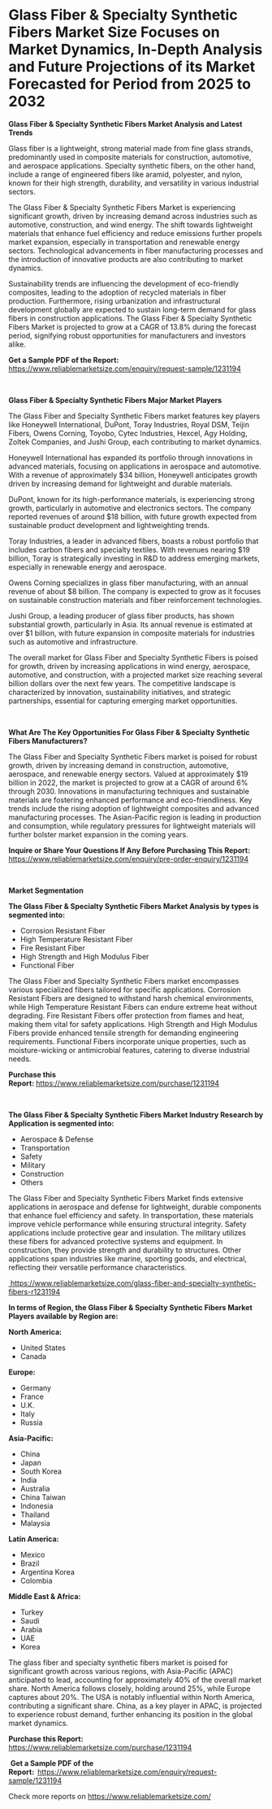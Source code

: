 <p><h1>Glass Fiber & Specialty Synthetic Fibers Market Size Focuses on Market Dynamics, In-Depth Analysis and Future Projections of its Market Forecasted for Period from 2025 to 2032</h1></p><p><strong>Glass Fiber & Specialty Synthetic Fibers Market Analysis and Latest Trends</strong></p>
<p><p>Glass fiber is a lightweight, strong material made from fine glass strands, predominantly used in composite materials for construction, automotive, and aerospace applications. Specialty synthetic fibers, on the other hand, include a range of engineered fibers like aramid, polyester, and nylon, known for their high strength, durability, and versatility in various industrial sectors.</p><p>The Glass Fiber & Specialty Synthetic Fibers Market is experiencing significant growth, driven by increasing demand across industries such as automotive, construction, and wind energy. The shift towards lightweight materials that enhance fuel efficiency and reduce emissions further propels market expansion, especially in transportation and renewable energy sectors. Technological advancements in fiber manufacturing processes and the introduction of innovative products are also contributing to market dynamics.</p><p>Sustainability trends are influencing the development of eco-friendly composites, leading to the adoption of recycled materials in fiber production. Furthermore, rising urbanization and infrastructural development globally are expected to sustain long-term demand for glass fibers in construction applications. The Glass Fiber & Specialty Synthetic Fibers Market is projected to grow at a CAGR of 13.8% during the forecast period, signifying robust opportunities for manufacturers and investors alike.</p></p>
<p><strong>Get a Sample PDF of the Report:&nbsp;</strong> <a href="https://www.reliablemarketsize.com/enquiry/request-sample/1231194?utm_campaign=3511&utm_medium=2&utm_source=Github&utm_content=ia&utm_term=03042025&utm_id=glass-fiber-specialty-synthetic-fibers">https://www.reliablemarketsize.com/enquiry/request-sample/1231194</a></p>
<p>&nbsp;</p>
<p><strong>Glass Fiber & Specialty Synthetic Fibers Major Market Players</strong></p>
<p><p>The Glass Fiber and Specialty Synthetic Fibers market features key players like Honeywell International, DuPont, Toray Industries, Royal DSM, Teijin Fibers, Owens Corning, Toyobo, Cytec Industries, Hexcel, Agy Holding, Zoltek Companies, and Jushi Group, each contributing to market dynamics.</p><p>Honeywell International has expanded its portfolio through innovations in advanced materials, focusing on applications in aerospace and automotive. With a revenue of approximately $34 billion, Honeywell anticipates growth driven by increasing demand for lightweight and durable materials.</p><p>DuPont, known for its high-performance materials, is experiencing strong growth, particularly in automotive and electronics sectors. The company reported revenues of around $18 billion, with future growth expected from sustainable product development and lightweighting trends.</p><p>Toray Industries, a leader in advanced fibers, boasts a robust portfolio that includes carbon fibers and specialty textiles. With revenues nearing $19 billion, Toray is strategically investing in R&D to address emerging markets, especially in renewable energy and aerospace.</p><p>Owens Corning specializes in glass fiber manufacturing, with an annual revenue of about $8 billion. The company is expected to grow as it focuses on sustainable construction materials and fiber reinforcement technologies.</p><p>Jushi Group, a leading producer of glass fiber products, has shown substantial growth, particularly in Asia. Its annual revenue is estimated at over $1 billion, with future expansion in composite materials for industries such as automotive and infrastructure.</p><p>The overall market for Glass Fiber and Specialty Synthetic Fibers is poised for growth, driven by increasing applications in wind energy, aerospace, automotive, and construction, with a projected market size reaching several billion dollars over the next few years. The competitive landscape is characterized by innovation, sustainability initiatives, and strategic partnerships, essential for capturing emerging market opportunities.</p></p>
<p>&nbsp;</p>
<p><strong>What Are The Key Opportunities For Glass Fiber & Specialty Synthetic Fibers Manufacturers?</strong></p>
<p><p>The Glass Fiber and Specialty Synthetic Fibers market is poised for robust growth, driven by increasing demand in construction, automotive, aerospace, and renewable energy sectors. Valued at approximately $19 billion in 2022, the market is projected to grow at a CAGR of around 6% through 2030. Innovations in manufacturing techniques and sustainable materials are fostering enhanced performance and eco-friendliness. Key trends include the rising adoption of lightweight composites and advanced manufacturing processes. The Asian-Pacific region is leading in production and consumption, while regulatory pressures for lightweight materials will further bolster market expansion in the coming years.</p></p>
<p><strong>Inquire or Share Your Questions If Any Before Purchasing This Report:</strong> <a href="https://www.reliablemarketsize.com/enquiry/pre-order-enquiry/1231194?utm_campaign=3511&utm_medium=2&utm_source=Github&utm_content=ia&utm_term=03042025&utm_id=glass-fiber-specialty-synthetic-fibers">https://www.reliablemarketsize.com/enquiry/pre-order-enquiry/1231194</a></p>
<p>&nbsp;</p>
<p><strong>Market Segmentation</strong></p>
<p><strong>The Glass Fiber & Specialty Synthetic Fibers Market Analysis by types is segmented into:</strong></p>
<p><ul><li>Corrosion Resistant Fiber</li><li>High Temperature Resistant Fiber</li><li>Fire Resistant Fiber</li><li>High Strength and High Modulus Fiber</li><li>Functional Fiber</li></ul></p>
<p><p>The Glass Fiber and Specialty Synthetic Fibers market encompasses various specialized fibers tailored for specific applications. Corrosion Resistant Fibers are designed to withstand harsh chemical environments, while High Temperature Resistant Fibers can endure extreme heat without degrading. Fire Resistant Fibers offer protection from flames and heat, making them vital for safety applications. High Strength and High Modulus Fibers provide enhanced tensile strength for demanding engineering requirements. Functional Fibers incorporate unique properties, such as moisture-wicking or antimicrobial features, catering to diverse industrial needs.</p></p>
<p><strong>Purchase this Report:&nbsp;</strong><a href="https://www.reliablemarketsize.com/purchase/1231194?utm_campaign=3511&utm_medium=2&utm_source=Github&utm_content=ia&utm_term=03042025&utm_id=glass-fiber-specialty-synthetic-fibers">https://www.reliablemarketsize.com/purchase/1231194</a></p>
<p>&nbsp;</p>
<p><strong>The Glass Fiber & Specialty Synthetic Fibers Market Industry Research by Application is segmented into:</strong></p>
<p><ul><li>Aerospace & Defense</li><li>Transportation</li><li>Safety</li><li>Military</li><li>Construction</li><li>Others</li></ul></p>
<p><p>The Glass Fiber and Specialty Synthetic Fibers Market finds extensive applications in aerospace and defense for lightweight, durable components that enhance fuel efficiency and safety. In transportation, these materials improve vehicle performance while ensuring structural integrity. Safety applications include protective gear and insulation. The military utilizes these fibers for advanced protective systems and equipment. In construction, they provide strength and durability to structures. Other applications span industries like marine, sporting goods, and electrical, reflecting their versatile performance characteristics.</p></p>
<p><a href="https://www.reliablemarketsize.com/glass-fiber-and-specialty-synthetic-fibers-r1231194?utm_campaign=3511&utm_medium=2&utm_source=Github&utm_content=ia&utm_term=03042025&utm_id=glass-fiber-specialty-synthetic-fibers">&nbsp;https://www.reliablemarketsize.com/glass-fiber-and-specialty-synthetic-fibers-r1231194</a></p>
<p><strong>In terms of Region, the Glass Fiber & Specialty Synthetic Fibers Market Players available by Region are:</strong></p>
<p>
    <p> <strong> North America: </strong>
        <ul>
            <li>United States</li>
            <li>Canada</li>
        </ul>
        </p> 
    <p> <strong> Europe: </strong>
        <ul>
            <li>Germany</li>
            <li>France</li>
            <li>U.K.</li>
            <li>Italy</li>
            <li>Russia</li>
        </ul>
        </p> 
    <p> <strong> Asia-Pacific: </strong>
        <ul>
            <li>China</li>
            <li>Japan</li>
            <li>South Korea</li>
            <li>India</li>
            <li>Australia</li>
            <li>China Taiwan</li>
            <li>Indonesia</li>
            <li>Thailand</li>
            <li>Malaysia</li>
        </ul>
        </p> 
    <p> <strong> Latin America: </strong>
        <ul>
            <li>Mexico</li>
            <li>Brazil</li>
            <li>Argentina Korea</li>
            <li>Colombia</li>
        </ul>
        </p> 
    <p> <strong> Middle East & Africa: </strong>
        <ul>
            <li>Turkey</li>
            <li>Saudi</li>
            <li>Arabia</li>
            <li>UAE</li>
            <li>Korea</li>
        </ul>
    </p>
    </p>
<p><p>The glass fiber and specialty synthetic fibers market is poised for significant growth across various regions, with Asia-Pacific (APAC) anticipated to lead, accounting for approximately 40% of the overall market share. North America follows closely, holding around 25%, while Europe captures about 20%. The USA is notably influential within North America, contributing a significant share. China, as a key player in APAC, is projected to experience robust demand, further enhancing its position in the global market dynamics.</p></p>
<p><strong>Purchase this Report: </strong><a href="https://www.reliablemarketsize.com/purchase/1231194?utm_campaign=3511&utm_medium=2&utm_source=Github&utm_content=ia&utm_term=03042025&utm_id=glass-fiber-specialty-synthetic-fibers">https://www.reliablemarketsize.com/purchase/1231194</a></p>
<p>&nbsp;<strong>Get a Sample PDF of the Report:&nbsp;&nbsp;</strong><a href="https://www.reliablemarketsize.com/enquiry/request-sample/1231194?utm_campaign=3511&utm_medium=2&utm_source=Github&utm_content=ia&utm_term=03042025&utm_id=glass-fiber-specialty-synthetic-fibers">https://www.reliablemarketsize.com/enquiry/request-sample/1231194</a></p>
<p><strong></strong></p>
<p>Check more reports on <a href="https://www.reliablemarketsize.com/?utm_campaign=3511&utm_medium=2&utm_source=Github&utm_content=ia&utm_term=03042025&utm_id=glass-fiber-specialty-synthetic-fibers">https://www.reliablemarketsize.com/</a></p>